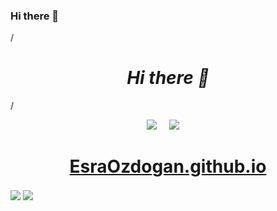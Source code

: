 ### Hi there 👋

<!--
**EsraOzdogan/EsraOzdogan** is a ✨ _special_ ✨ repository because its `README.md` (this file) appears on your GitHub profile.

Here are some ideas to get you started:

- 🔭 I’m currently working on ...
- 🌱 I’m currently learning ...
- 👯 I’m looking to collaborate on ...
- 🤔 I’m looking for help with ...
- 💬 Ask me about ...
- 📫 How to reach me: ...
- 😄 Pronouns: ...
- ⚡ Fun fact: ...
-->



/*<h1 align='center'> Hi there 👋</h1>*/

<p align='center'>
  <a href="https://gist.github.com/EsraOzdogan"><img src="https://img.shields.io/badge/gist-100000?style=for-the-badge&logo=github&logoColor=white" /></a>&nbsp;&nbsp;&nbsp;&nbsp;
  <a href="https://www.linkedin.com/in/esraozdogan/"><img src="https://img.shields.io/badge/linkedin-%230077B5.svg?&style=for-the-badge&logo=linkedin&logoColor=white" /></a>&nbsp;&nbsp;&nbsp;&nbsp;
</p>
<h1 align='center'>
  <a href="https://esraozdogan.github.io/" target="_blank">EsraOzdogan.github.io</a>
</h1>

<a href="https://github.com/EsraOzdogan"><img align="center" src="https://github-readme-stats.vercel.app/api?username=EsraOzdogan&show_icons=true&bg_color=0d1117&text_color=bdc3c7&title_color=f1c40f&icon_color=f1c40f&hide_border=true" /></a>
<a href="https://github.com/EsraOzdogan"><img align="center" src="https://github-readme-stats.vercel.app/api/top-langs/?username=ahmet-cetinkaya&bg_color=0d1117&text_color=bdc3c7&title_color=f1c40f&hide_border=true&layout=compact&langs_count=10" /></a>

